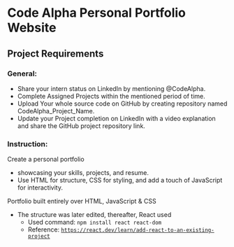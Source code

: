 # Code Alpha Personal Portfolio Website

## Project Requirements
### General:
-   Share your intern status on LinkedIn by mentioning @CodeAlpha.
-   Complete Assigned Projects within the mentioned period of time.
-   Upload Your whole source code on GitHub by creating repository
named CodeAlpha_Project_Name.
-   Update your Project completion on LinkedIn with a video explanation
and share the GitHub project repository link.

### Instruction:
Create a personal portfolio
-   showcasing your skills, projects, and resume.
-   Use HTML for structure, CSS for styling, and add a touch of
JavaScript for interactivity.

Portfolio built entirely over HTML, JavaScript & CSS
- The structure was later edited, thereafter, React used
    -   Used command: <code>npm install react react-dom</code>
    -   Reference: <code>https://react.dev/learn/add-react-to-an-existing-project</code>

